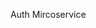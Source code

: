 Auth Mircoservice

<!--

Sequelize:Validate

In order to authenticate certain patterns example ->
email : abc@gmail.com we need this type of pattern
then for this sequelize provide custom validation
 -->

<!--

1. You need to make user signup to your application for the very first time.

So that you can store it's username and password on the Database.
And When next time user will login you can check it whether it is the same user that is loggin in or not. and then generate JWT token.


* Note:  email can be stored directly
but storing raw password is the worst design . We should not do it. Privacy Breach

 -->

<!--

To keep password encrypted -> use bcrypt pckg
when to keep the password the encrypted ?
In which layer we should keep this algorithm
ans : Model -> as for every user we should encrypt the password. In databases we can easily do this using TRIGGERS .
What are Triggers ?
- Triggers are events in DB.
- ex: deleted a row, updated a row .. these are events.
- How we can setup the triggers ? using Sequelize triggers
- like afterCreate, beforeCreate
 -->

<!--

User will be signup
then when it will sign in we will check password
if details got matched then generate token and send it to frontend.
 -->

 <!-- How this auth service will work ?
 Suppose for booking 
user should be authenticated means you need to send the JWT token

By convention ->
Bearer authenciation -> we send the JWT token inside the header .

in our project ->
from api gateway we can call the auth service and store  the user whether it is authenticated or not
  -->

<!-- 
MANY TO MANY RELATIONSHIP
user -> many roles
1 role -> can have many users
NOTE!
when you have many - many you required third table to associate them .
 -->